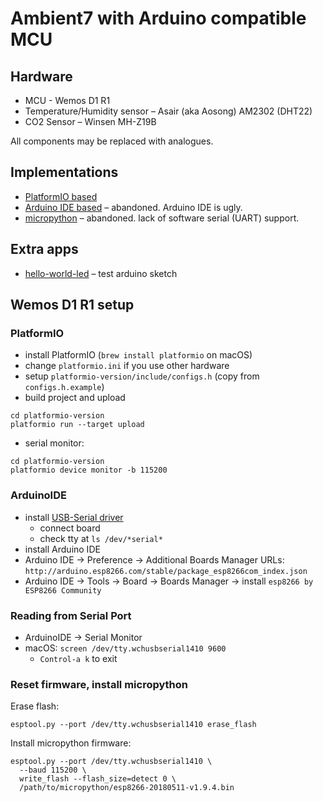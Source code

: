 # Ambient7 with Arduino compatible MCU

## Hardware

* MCU - Wemos D1 R1
* Temperature/Humidity sensor – Asair (aka Aosong) AM2302 (DHT22)
* CO2 Sensor – Winsen MH-Z19B

All components may be replaced with analogues.

## Implementations

* [PlatformIO based](platformio-version)
* [Arduino IDE based](arduino-ide-version) – abandoned. Arduino IDE is ugly.
* [micropython](micropython-version/) – abandoned. lack of
  software serial (UART) support.

## Extra apps

* [hello-world-led](hello-world-led/) – test arduino sketch

## Wemos D1 R1 setup

### PlatformIO

* install PlatformIO (`brew install platformio` on macOS)
* change `platformio.ini` if you use other hardware
* setup `platformio-version/include/configs.h` (copy from `configs.h.example`)
* build project and upload
```
cd platformio-version
platformio run --target upload
```
* serial monitor:
```
cd platformio-version
platformio device monitor -b 115200
```


### ArduinoIDE

* install [USB-Serial driver](https://wiki.wemos.cc/downloads)
  * connect board
  * check tty at `ls /dev/*serial*`
* install Arduino IDE
* Arduino IDE -> Preference -> Additional Boards Manager URLs:
  `http://arduino.esp8266.com/stable/package_esp8266com_index.json`
* Arduino IDE -> Tools -> Board -> Boards Manager -> install
  `esp8266 by ESP8266 Community`

### Reading from Serial Port

* ArduinoIDE -> Serial Monitor
* macOS: `screen /dev/tty.wchusbserial1410 9600`
  * `Control-a k` to exit

### Reset firmware, install micropython

Erase flash:

```
esptool.py --port /dev/tty.wchusbserial1410 erase_flash
```

Install micropython firmware:

```
esptool.py --port /dev/tty.wchusbserial1410 \
  --baud 115200 \
  write_flash --flash_size=detect 0 \
  /path/to/micropython/esp8266-20180511-v1.9.4.bin
```
